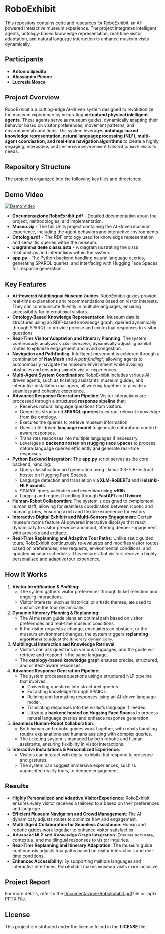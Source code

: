 # RoboExhibit

This repository contains code and resources for RoboExhibit, an AI-powered interactive museum experience. The project integrates intelligent agents, ontology-based knowledge representation, real-time visitor adaptation, and natural language interaction to enhance museum visits dynamically.

## Participants
- **Antonio Spedito**
- **Alessandro Picone**
- **Lucrezia Mosca**

## Project Overview
RoboExhibit is a cutting-edge AI-driven system designed to revolutionize the museum experience by integrating **virtual and physical intelligent agents**. These agents serve as museum guides, dynamically adapting their behavior based on visitor preferences, movement patterns, and environmental conditions. The system leverages **ontology-based knowledge representation, natural language processing (NLP), multi-agent coordination, and real-time navigation algorithms** to create a highly engaging, interactive, and immersive environment tailored to each visitor’s needs.

## Repository Structure
The project is organized into the following key files and directories:
## Demo Video
[![Demo Video](https://img.youtube.com/vi/Yx5UH_NVQaA/maxresdefault.jpg)](https://youtu.be/Yx5UH_NVQaA)

- **Documentazione RoboExhibit.pdf** - Detailed documentation about the project, methodologies, and implementation.
- **Museo.zip** - The full Unity project containing the AI-driven museum experience, including the agent behaviors and interactive environments.
- **Ontologia.rdf** - The RDF ontology used for knowledge representation and semantic queries within the museum.
- **Diagramma delle classi.asta** - A diagram illustrating the class relationships and interactions within the system.
- **app.py** - The Python backend handling natural language queries, generating SPARQL queries, and interfacing with Hugging Face Spaces for response generation.

## Key Features
- **AI-Powered Multilingual Museum Guides**: RoboExhibit guides provide real-time explanations and recommendations based on visitor interests. They can communicate fluently in multiple languages, ensuring accessibility for international visitors.
- **Ontology-Based Knowledge Representation**: Museum data is structured using an RDF-based knowledge graph, queried dynamically through SPARQL to provide precise and contextual responses to visitor questions.
- **Real-Time Visitor Adaptation and Itinerary Planning**: The system continuously analyzes visitor behavior, dynamically adjusting exhibit routes to optimize engagement and avoid congestion.
- **Navigation and Pathfinding**: Intelligent movement is achieved through a combination of **NavMesh** and **A* pathfinding**, allowing agents to autonomously navigate the museum environment while avoiding obstacles and ensuring smooth visitor experiences.
- **Multi-Agent System Coordination**: RoboExhibit includes various AI-driven agents, such as ticketing assistants, museum guides, and interactive installation managers, all working together to provide a seamless and cohesive experience.
- **Advanced Response Generation Pipeline**: Visitor interactions are processed through a structured **response pipeline** that:
  - Receives natural language questions from visitors.
  - Generates structured **SPARQL queries** to extract relevant knowledge from the ontology.
  - Executes the queries to retrieve museum information.
  - Uses an AI-driven **language model** to generate natural and context-aware responses.
  - Translates responses into multiple languages if necessary.
  - Leverages a **backend hosted on Hugging Face Spaces** to process natural language queries efficiently and generate real-time responses.
- **Python Backend Integration**: The **app.py** script serves as the core backend, handling:
  - Query classification and generation using Llama-3.3-70B-Instruct hosted on Hugging Face Spaces.
  - Language detection and translation via **XLM-RoBERTa** and **Helsinki-NLP models**.
  - SPARQL query validation and execution using **rdflib**.
  - Logging and request handling through **FastAPI** and **Uvicorn**.
- **Human-Robot Collaboration**: The system is designed to complement human staff, allowing for seamless coordination between robotic and human guides, ensuring a rich and flexible experience for visitors.
- **Interactive Digital Exhibits and Multi-Sensory Engagement**: Certain museum rooms feature AI-powered interactive displays that react dynamically to visitor presence and input, offering deeper engagement with artworks and artifacts.
- **Real-Time Replanning and Adaptive Tour Paths**: Unlike static guided tours, RoboExhibit continuously re-evaluates and modifies visitor routes based on preferences, new requests, environmental conditions, and updated museum schedules. This ensures that visitors receive a highly personalized and adaptive tour experience.

## How It Works
1. **Visitor Identification & Profiling**:
   - The system gathers visitor preferences through ticket selection and ongoing interactions.
   - Visitor interests, such as historical or artistic themes, are used to customize the tour dynamically.
2. **Dynamic Itinerary Planning & Replanning**:
   - The AI museum guide plans an optimal path based on visitor preferences and real-time museum conditions.
   - If the visitor requests a change, encounters an obstacle, or the museum environment changes, the system triggers **replanning algorithms** to adjust the itinerary dynamically.
3. **Multilingual Interaction and Knowledge Retrieval**:
   - Visitors can ask questions in various languages, and the guide will retrieve and respond in the same language.
   - The **ontology-based knowledge graph** ensures precise, structured, and context-aware responses.
4. **Advanced Response Generation Pipeline**:
   - The system processes questions using a structured NLP pipeline that involves:
     - Converting questions into structured queries.
     - Extracting knowledge through SPARQL.
     - Refining and formatting responses using an AI-driven language model.
     - Translating responses into the visitor’s language if needed.
     - Utilizing a **backend hosted on Hugging Face Spaces** to process natural language queries and enhance response generation.
5. **Seamless Human-Robot Collaboration**:
   - Both human and robotic guides work together, with robots handling routine explanations and humans assisting with complex queries.
   - The ticketing system is managed by both robotic and human assistants, ensuring flexibility in visitor interactions.
6. **Interactive Installations & Personalized Experience**:
   - Visitors can interact with digital exhibits that respond to presence and gestures.
   - The system can suggest immersive experiences, such as augmented reality tours, to deepen engagement.

## Results
- **Highly Personalized and Adaptive Visitor Experience**: RoboExhibit ensures every visitor receives a tailored tour based on their preferences and language.
- **Efficient Museum Navigation and Crowd Management**: The AI dynamically adjusts routes to optimize flow and engagement.
- **Multi-Agent Collaboration for Seamless Assistance**: Human and robotic guides work together to enhance visitor satisfaction.
- **Advanced NLP and Knowledge Graph Integration**: Ensures accurate, contextual, and multilingual responses to visitor inquiries.
- **Real-Time Replanning and Itinerary Adaptation**: The museum guide continuously adjusts tour paths based on visitor interactions and real-time conditions.
- **Enhanced Accessibility**: By supporting multiple languages and interactive interfaces, RoboExhibit makes museum visits more inclusive.

## Project Report
For more details, refer to the [Documentazione RoboExhibit.pdf](Documentazione%20RoboExhibit.pdf) file or .pptx [PPTX File](Progetto%20RoboticaIA2.pptx).

## License
This project is distributed under the license found in the **LICENSE** file.

